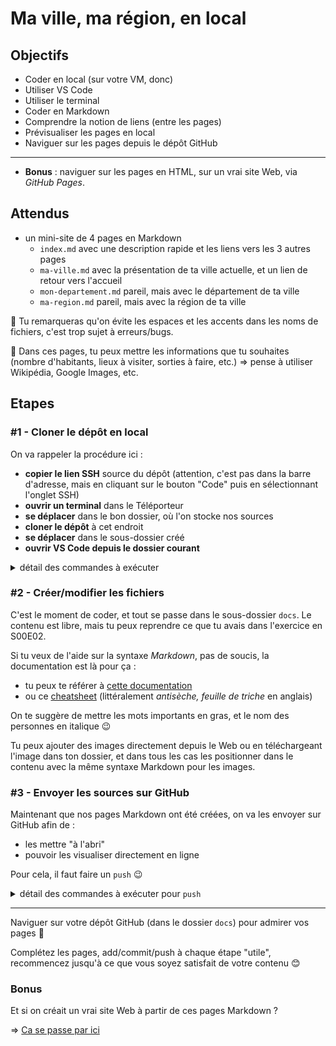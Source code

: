 # Ma ville, ma région, en local

## Objectifs

- Coder en local (sur votre VM, donc)
- Utiliser VS Code
- Utiliser le terminal
- Coder en Markdown
- Comprendre la notion de liens (entre les pages)
- Prévisualiser les pages en local
- Naviguer sur les pages depuis le dépôt GitHub
- ---
- **Bonus** : naviguer sur les pages en HTML, sur un vrai site Web, via *GitHub Pages*.

## Attendus

- un mini-site de 4 pages en Markdown
  - `index.md` avec une description rapide et les liens vers les 3 autres pages
  - `ma-ville.md` avec la présentation de ta ville actuelle, et un lien de retour vers l'accueil
  - `mon-departement.md` pareil, mais avec le département de ta ville
  - `ma-region.md` pareil, mais avec la région de ta ville
  
:pencil: Tu remarqueras qu'on évite les espaces et les accents dans les noms de fichiers, c'est trop sujet à erreurs/bugs.

:pencil: Dans ces pages, tu peux mettre les informations que tu souhaites (nombre d'habitants, lieux à visiter, sorties à faire, etc.) => pense à utiliser Wikipédia, Google Images, etc.

## Etapes

### #1 - Cloner le dépôt en local

On va rappeler la procédure ici :

- **copier le lien SSH** source du dépôt (attention, c'est pas dans la barre d'adresse, mais en cliquant sur le bouton "Code" puis en sélectionnant l'onglet SSH)
- **ouvrir un terminal** dans le Téléporteur
- **se déplacer** dans le bon dossier, où l'on stocke nos sources
- **cloner le dépôt** à cet endroit
- **se déplacer** dans le sous-dossier créé
- **ouvrir VS Code depuis le dossier courant**

<details><summary>détail des commandes à exécuter</summary>

**ouvrir un terminal**

```bash
# se déplacer dans le bon dossier, où l'on stocke nos sources
cd /var/www/html
# correspond au dossier "html" sur le Bureau du téléporteur

# cloner le dépôt à cet endroit
# attention, ce n'est pas la bonne URL, il faut coller celle fournie par GitHub
git clone git@github.com:O-clock-PROMO-A-REMPLACER/exercice-markdown-maville-MON-PSEUDO-A-REMPLACER.git

# se déplacer dans le sous-dossier créé
# attention, ce n'est pas le bon nom de dossier, le nom du dossier est le même que le nom du dépôt
# => cd exercice-markdown-maville-MON-PSEUDO-A-REMPLACER
# astuce, colle la commande ci-dessous puis appuie sur la touche "Tab" (à gauche de la touche A)
cd exercice-markdown-maville
# "Tab" va lancer l'autocomplétion du nom du dossier (donc le reste du nom du dossier va s'ajouter tout seul)
# tu pourras ensuite valider en appuyant sur la touche "Entrée"

# ouvrir VS Code depuis le dossier courant
code .
```

</details>

### #2 - Créer/modifier les fichiers

C'est le moment de coder, et tout se passe dans le sous-dossier `docs`. Le contenu est libre, mais tu peux reprendre ce que tu avais dans l'exercice en S00E02.

Si tu veux de l'aide sur la syntaxe _Markdown_, pas de soucis, la documentation est là pour ça :

- tu peux te référer à [cette documentation](https://www.markdownguide.org/basic-syntax/)
- ou ce [cheatsheet](https://www.markdownguide.org/cheat-sheet/) (littéralement *antisèche, feuille de triche* en anglais)

On te suggère de mettre les mots importants en gras, et le nom des personnes en italique :wink:

Tu peux ajouter des images directement depuis le Web ou en téléchargeant l'image dans ton dossier, et dans tous les cas les positionner dans le contenu avec la même syntaxe Markdown pour les images.

### #3 - Envoyer les sources sur GitHub

Maintenant que nos pages Markdown ont été créées, on va les envoyer sur GitHub afin de : 

- les mettre "à l'abri"
- pouvoir les visualiser directement en ligne

Pour cela, il faut faire un `push` :wink:

<details><summary>détail des commandes à exécuter pour <code>push</code></summary>

**Ouvrir le terminal VSCode**

```bash
# normalement, tu es dans le dossier racine du dépôt

# afficher les fichiers modifiés mais non préparés, et les fichiers préparés (à la future sauvegarde)
# à ce stade, tous les fichiers sont "non préparés"
git status

# ajouter tous les fichiers précis à la préparation (stage)
git add .

# afficher les fichiers modifiés mais non préparés, et les fichiers en préparation
# à ce stade, désormais, tous les fichiers sont préparés (staged)
git status

# créer une sauvegarde / et lui donner une description de ce qui a été fait, par ex. :
git commit -m "ajout des pages index et ville"

# envoyer la ou les sauvegarde(s) vers le remote repository (ici GitHub)
git push

# afficher les fichiers modifiés mais non préparés, et les fichiers préparés (à la future sauvegarde)
# à ce stade, git devrait afficher qu'il n'y a rien à sauvegarder "nothing to commit, working tree clean"
git status
```
</details>

---

Naviguer sur votre dépôt GitHub (dans le dossier `docs`) pour admirer vos pages :tada:

Complétez les pages, add/commit/push à chaque étape "utile", recommencez jusqu'à ce que vous soyez satisfait de votre contenu :blush:

### Bonus

Et si on créait un vrai site Web à partir de ces pages Markdown ?

=> [Ca se passe par ici](./README_BONUS.md)
